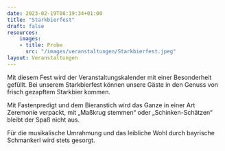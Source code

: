 ```yaml
---
date: 2023-02-19T08:19:34+01:00
title: "Starkbierfest"
draft: false
resources:
    images:
    - title: Probe
      src: "/images/veranstaltungen/Starkbierfest.jpeg"
layout: Veranstaltungen
---
```

Mit diesem Fest wird der Veranstaltungskalender mit einer Besonderheit gefüllt. 
Bei unserem Starkbierfest können unsere Gäste in den Genuss von frisch gezapftem Starkbier kommen.

Mit Fastenpredigt und dem Bieranstich wird das Ganze in einer Art Zeremonie verpackt, mit „Maßkrug stemmen“ oder „Schinken-Schätzen“ bleibt der Spaß nicht aus.

Für die musikalische Umrahmung und das leibliche Wohl durch bayrische Schmankerl wird stets gesorgt.